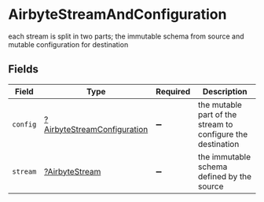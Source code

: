 # AirbyteStreamAndConfiguration

each stream is split in two parts; the immutable schema from source and mutable configuration for destination


## Fields

| Field                                                                            | Type                                                                             | Required                                                                         | Description                                                                      |
| -------------------------------------------------------------------------------- | -------------------------------------------------------------------------------- | -------------------------------------------------------------------------------- | -------------------------------------------------------------------------------- |
| `config`                                                                         | [?AirbyteStreamConfiguration](../../models/shared/AirbyteStreamConfiguration.md) | :heavy_minus_sign:                                                               | the mutable part of the stream to configure the destination                      |
| `stream`                                                                         | [?AirbyteStream](../../models/shared/AirbyteStream.md)                           | :heavy_minus_sign:                                                               | the immutable schema defined by the source                                       |
